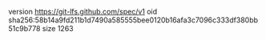 version https://git-lfs.github.com/spec/v1
oid sha256:58b14a9fd211b1d7490a585555bee0120b16afa3c7096c333df380bb51c9b778
size 1263
